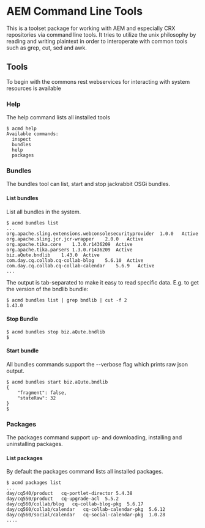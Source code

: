 # AEM Command Line Tools

This is a toolset package for working with AEM and especially
CRX repositories via command line tools. It tries to utilize
the unix philosophy by reading and writing plaintext in order
to interoperate with common tools such as grep, cut, sed and awk.

## Tools

To begin with the commons rest webservices for interacting with
system resources is available

### Help

The help command lists all installed tools

    $ acmd help
    Available commands:
      inspect
      bundles
      help
      packages


### Bundles

The bundles tool can list, start and stop jackrabbit OSGi bundles.

#### List bundles

List all bundles in the system.

    $ acmd bundles list
    ...
    org.apache.sling.extensions.webconsolesecurityprovider  1.0.0   Active
    org.apache.sling.jcr.jcr-wrapper    2.0.0   Active
    org.apache.tika.core    1.3.0.r1436209  Active
    org.apache.tika.parsers 1.3.0.r1436209  Active
    biz.aQute.bndlib    1.43.0  Active
    com.day.cq.collab.cq-collab-blog    5.6.10  Active
    com.day.cq.collab.cq-collab-calendar    5.6.9   Active
    ...

The output is tab-separated to make it easy to read specific data.
E.g. to get the version of the bndlib bundle:

    $ acmd bundles list | grep bndlib | cut -f 2
    1.43.0

#### Stop Bundle

    $ acmd bundles stop biz.aQute.bndlib
    $

#### Start bundle

All bundles commands support the --verbose flag which prints raw json output.

    $ acmd bundles start biz.aQute.bndlib
    {
        "fragment": false,
        "stateRaw": 32
    }
    $


### Packages

The packages command support up- and downloading, installing and uninstalling packages.

#### List packages

By default the packages command lists all installed packages.

    $ acmd packages list
    ...
    day/cq540/product   cq-portlet-director 5.4.38
    day/cq550/product   cq-upgrade-acl  5.5.2
    day/cq560/collab/blog   cq-collab-blog-pkg  5.6.17
    day/cq560/collab/calendar   cq-collab-calendar-pkg  5.6.12
    day/cq560/social/calendar   cq-social-calendar-pkg  1.0.28
    ....
